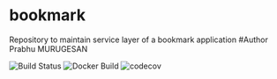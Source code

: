 # bookmark
Repository to maintain service layer of a bookmark application
#Author
Prabhu MURUGESAN

![Build Status](https://travis-ci.com/agil-mugil/bookmark.svg?token=ffZVVypfS6pQcVNnCYe7&branch=master)
![Docker Build](https://img.shields.io/docker/cloud/build/pmurugesan15/bookmark)
![codecov](https://codecov.io/gh/agil-mugil/bookmark/branch/master/graph/badge.svg?token=LP0NFXRR7O)
